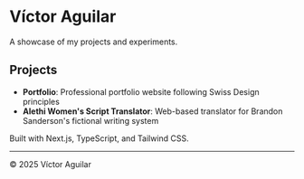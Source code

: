 # Víctor Aguilar

A showcase of my projects and experiments.

## Projects

- **Portfolio**: Professional portfolio website following Swiss Design principles
- **Alethi Women's Script Translator**: Web-based translator for Brandon Sanderson's fictional writing system

Built with Next.js, TypeScript, and Tailwind CSS.

---

© 2025 Víctor Aguilar
